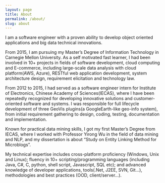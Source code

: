 ```yaml
---
layout: page
title: About
permalink: /about/
slug: about
---
```


I am a software engineer with a proven ability to develop object oriented applications and big data technical innovations.

From 2015, I am pursuing my Master’s Degree of Information Technology in Carnegie Mellon University. As a self motivated fast learner, I had been involved in 10+ projects in fields of software development, cloud computing and E-commerce, including large-scale data analysis with cloud platform(AWS, Azure), RESTful web application development, system architecture design, requirement elicitation and technology law.

From 2012 to 2015, I had served as a software engineer intern for Institute of Electronics, Chinese Academy of Sciences(IECAS), where I have been repeatedly recognized for developing innovative solutions and customer-oriented software and systems. I was responsible for full lifecycle development of three GeoVis plugins(a GoogleEarth-like geo-info system), from initial requirement gathering to design, coding, testing, documentation and implementation. 

Known for practical data mining skills, I got my first Master’s Degree from IECAS, where I worked with Professor Yirong Wu in the field of data mining and NLP, and my dissertation is about “Study on Entity Linking Method for Microblogs”.

My technical expertise includes cross-platform proficiency (Windows, Unix and Linux); fluency in 10+ scripting/programming languages (including Java, C#, C, python, shell script, Javascript, SQL etc); and advanced knowledge of developer applications, tools(.Net, J2EE, SVN, Git…), methodologies and best practices (OOD, client/server…).